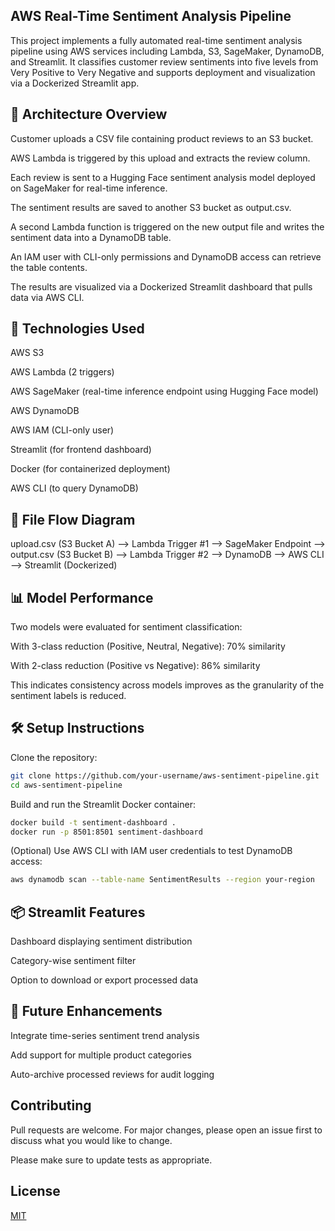 ## AWS Real-Time Sentiment Analysis Pipeline

This project implements a fully automated real-time sentiment analysis pipeline using AWS services including Lambda, S3, SageMaker, DynamoDB, and Streamlit. It classifies customer review sentiments into five levels from Very Positive to Very Negative and supports deployment and visualization via a Dockerized Streamlit app.

## 🧭 Architecture Overview

Customer uploads a CSV file containing product reviews to an S3 bucket.

AWS Lambda is triggered by this upload and extracts the review column.

Each review is sent to a Hugging Face sentiment analysis model deployed on SageMaker for real-time inference.

The sentiment results are saved to another S3 bucket as output.csv.

A second Lambda function is triggered on the new output file and writes the sentiment data into a DynamoDB table.

An IAM user with CLI-only permissions and DynamoDB access can retrieve the table contents.

The results are visualized via a Dockerized Streamlit dashboard that pulls data via AWS CLI.

## 🚀 Technologies Used
AWS S3

AWS Lambda (2 triggers)

AWS SageMaker (real-time inference endpoint using Hugging Face model)

AWS DynamoDB

AWS IAM (CLI-only user)

Streamlit (for frontend dashboard)

Docker (for containerized deployment)

AWS CLI (to query DynamoDB)

## 📁 File Flow Diagram
upload.csv (S3 Bucket A) ⟶ Lambda Trigger #1 ⟶ SageMaker Endpoint ⟶ output.csv (S3 Bucket B) ⟶ Lambda Trigger #2 ⟶ DynamoDB ⟶ AWS CLI ⟶ Streamlit (Dockerized)

## 📊 Model Performance
Two models were evaluated for sentiment classification:

With 3-class reduction (Positive, Neutral, Negative): 70% similarity

With 2-class reduction (Positive vs Negative): 86% similarity

This indicates consistency across models improves as the granularity of the sentiment labels is reduced.

## 🛠️ Setup Instructions
Clone the repository:
```bash
git clone https://github.com/your-username/aws-sentiment-pipeline.git
cd aws-sentiment-pipeline
```
Build and run the Streamlit Docker container:
```bash
docker build -t sentiment-dashboard .
docker run -p 8501:8501 sentiment-dashboard
```
(Optional) Use AWS CLI with IAM user credentials to test DynamoDB access:
```bash
aws dynamodb scan --table-name SentimentResults --region your-region
```

## 📦 Streamlit Features
Dashboard displaying sentiment distribution

Category-wise sentiment filter

Option to download or export processed data

## 📌 Future Enhancements
Integrate time-series sentiment trend analysis

Add support for multiple product categories

Auto-archive processed reviews for audit logging

## Contributing

Pull requests are welcome. For major changes, please open an issue first
to discuss what you would like to change.

Please make sure to update tests as appropriate.

## License

[MIT](https://choosealicense.com/licenses/mit/)
